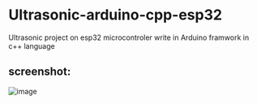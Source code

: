 # Ultrasonic-arduino-cpp-esp32
Ultrasonic project on esp32 microcontroler write in Arduino framwork in c++ language   

## screenshot:
![image](https://user-images.githubusercontent.com/16209258/130331277-90a1e3cc-d4cb-4671-ac24-918db33f3c1d.png)
